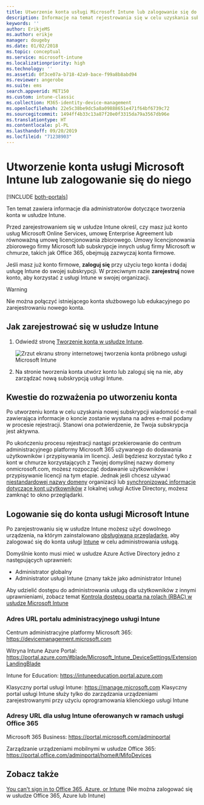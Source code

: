 ```yaml
---
title: Utworzenie konta usługi Microsoft Intune lub zalogowanie się do niego
description: Informacje na temat rejestrowania się w celu uzyskania subskrypcji usługi Microsoft Intune lub logowania się w celu rozpoczęcia pracy z istniejącą subskrypcją.
keywords: ''
author: ErikjeMS
ms.author: erikje
manager: dougeby
ms.date: 01/02/2018
ms.topic: conceptual
ms.service: microsoft-intune
ms.localizationpriority: high
ms.technology: ''
ms.assetid: 0f3ce07a-b718-42a9-bace-f99a8b8abd94
ms.reviewer: angerobe
ms.suite: ems
search.appverid: MET150
ms.custom: intune-classic
ms.collection: M365-identity-device-management
ms.openlocfilehash: 22e5c38be9dc5a8a09888651e471f64bf6739c72
ms.sourcegitcommit: 1494ff4b33c13a87f20e0f3315da79a3567db96e
ms.translationtype: HT
ms.contentlocale: pl-PL
ms.lasthandoff: 09/20/2019
ms.locfileid: "71238903"
---
```

# <a name="sign-up-or-sign-in-to-microsoft-intune"></a>Utworzenie konta usługi Microsoft Intune lub zalogowanie się do niego

[!INCLUDE [both-portals](./includes/note-for-both-portals.md)]

Ten temat zawiera informacje dla administratorów dotyczące tworzenia konta w usłudze Intune.

Przed zarejestrowaniem się w usłudze Intune określ, czy masz już konto usług Microsoft Online Services, umowę Enterprise Agreement lub równoważną umowę licencjonowania zbiorowego. Umowy licencjonowania zbiorowego firmy Microsoft lub subskrypcje innych usług firmy Microsoft w chmurze, takich jak Office 365, obejmują zazwyczaj konta firmowe.

Jeśli masz już konto firmowe, **zaloguj się** przy użyciu tego konta i dodaj usługę Intune do swojej subskrypcji. W przeciwnym razie **zarejestruj** nowe konto, aby korzystać z usługi Intune w swojej organizacji.

>[!WARNING]
>Nie można połączyć istniejącego konta służbowego lub edukacyjnego po zarejestrowaniu nowego konta.

## <a name="how-to-sign-up-for-intune"></a>Jak zarejestrować się w usłudze Intune

1. Odwiedź stronę [Tworzenie konta w usłudze Intune](https://admin.microsoft.com/Signup/Signup.aspx?OfferId=40BE278A-DFD1-470a-9EF7-9F2596EA7FF9&dl=INTUNE_A&ali=1#0%20).

   ![Zrzut ekranu strony internetowej tworzenia konta próbnego usługi Microsoft Intune](./media/account-sign-up-site.png)

2. Na stronie tworzenia konta utwórz konto lub zaloguj się na nie, aby zarządzać nową subskrypcją usługi Intune.

## <a name="post-sign-up-considerations"></a>Kwestie do rozważenia po utworzeniu konta
Po utworzeniu konta w celu uzyskania nowej subskrypcji wiadomość e-mail zawierająca informacje o koncie zostanie wysłana na adres e-mail podany w procesie rejestracji. Stanowi ona potwierdzenie, że Twoja subskrypcja jest aktywna.

Po ukończeniu procesu rejestracji nastąpi przekierowanie do centrum administracyjnego platformy Microsoft 365 używanego do dodawania użytkowników i przypisywania im licencji. Jeśli będziesz korzystać tylko z kont w chmurze korzystających z Twojej domyślnej nazwy domeny onmicrosoft.com, możesz rozpocząć dodawanie użytkowników i przypisywanie licencji na tym etapie. Jednak jeśli chcesz używać [niestandardowej nazwy domeny](custom-domain-name-configure.md) organizacji lub [synchronizować informacje dotyczące kont użytkowników](users-add.md#sync-active-directory-and-add-users-to-intune) z lokalnej usługi Active Directory, możesz zamknąć to okno przeglądarki.

## <a name="sign-in-to-microsoft-intune"></a>Logowanie się do konta usługi Microsoft Intune
Po zarejestrowaniu się w usłudze Intune możesz użyć dowolnego urządzenia, na którym zainstalowano [obsługiwaną przeglądarkę](supported-devices-browsers.md#intune-supported-web-browsers), aby zalogować się do konta usługi [Intune](https://go.microsoft.com/fwlink/?linkid=2090973) w celu administrowania usługą.

Domyślnie konto musi mieć w usłudze Azure Active Directory jedno z następujących uprawnień:
- Administrator globalny
- Administrator usługi Intune (znany także jako administrator Intune)

Aby udzielić dostępu do administrowania usługą dla użytkowników z innymi uprawnieniami, zobacz temat [Kontrola dostępu oparta na rolach (RBAC) w usłudze Microsoft Intune](role-based-access-control.md)

### <a name="intune-admin-portal-url"></a>Adres URL portalu administracyjnego usługi Intune

Centrum administracyjne platformy Microsoft 365: https://devicemanagement.microsoft.com

Witryna Intune Azure Portal: https://portal.azure.com/#blade/Microsoft_Intune_DeviceSettings/ExtensionLandingBlade

Intune for Education: https://intuneeducation.portal.azure.com

Klasyczny portal usługi Intune: https://manage.microsoft.com Klasyczny portal usługi Intune służy tylko do zarządzania urządzeniami zarejestrowanymi przy użyciu oprogramowania klienckiego usługi Intune

### <a name="urls-for-intune-services-provided-by-office-365"></a>Adresy URL dla usług Intune oferowanych w ramach usługi Office 365

Microsoft 365 Business: https://portal.microsoft.com/adminportal

Zarządzanie urządzeniami mobilnymi w usłudze Office 365: https://portal.office.com/adminportal/home#/MifoDevices

## <a name="see-also"></a>Zobacz także
[You can't sign in to Office 365, Azure, or Intune](https://support.microsoft.com/help/2412085) (Nie można zalogować się w usłudze Office 365, Azure lub Intune)

